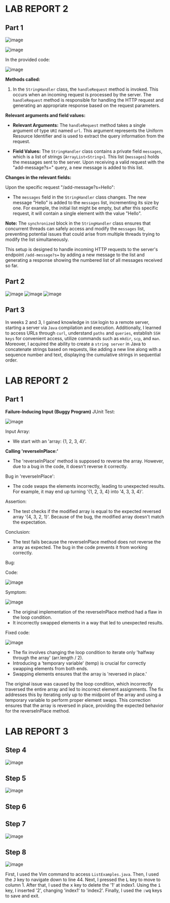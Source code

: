 
# LAB REPORT 2
## Part 1


![image](https://github.com/Satvikmatta18/cse15l-lab-reports/assets/106504471/ae278e9c-85c2-4049-b72a-d87b561b944d)


![image](https://github.com/Satvikmatta18/cse15l-lab-reports/assets/106504471/af1cc675-ae13-4c47-881b-7827f49c1939)

In the provided code:

![image](https://github.com/Satvikmatta18/cse15l-lab-reports/assets/106504471/b8f3d91b-6cd1-4292-821e-433894b3c447)

**Methods called:**

1. In the `StringHandler` class, the `handleRequest` method is invoked. This occurs when an incoming request is processed by the server. The `handleRequest` method is responsible for handling the HTTP request and generating an appropriate response based on the request parameters.

**Relevant arguments and field values:**

- **Relevant Arguments:** The `handleRequest` method takes a single argument of type `URI` named `url`. This argument represents the Uniform Resource Identifier and is used to extract the query information from the request.

- **Field Values:** The `StringHandler` class contains a private field `messages`, which is a list of strings (`ArrayList<String>`). This list (`messages`) holds the messages sent to the server. Upon receiving a valid request with the "add-message?s=" query, a new message is added to this list.

**Changes in the relevant fields:**

Upon the specific request "/add-message?s=Hello":

- The `messages` field in the `StringHandler` class changes. The new message "Hello" is added to the `messages` list, incrementing its size by one. For example, the initial list might be empty, but after this specific request, it will contain a single element with the value "Hello".

**Note:** The `synchronized` block in the `StringHandler` class ensures that concurrent threads can safely access and modify the `messages` list, preventing potential issues that could arise from multiple threads trying to modify the list simultaneously.

This setup is designed to handle incoming HTTP requests to the server's endpoint `/add-message?s=` by adding a new message to the list and generating a response showing the numbered list of all messages received so far.


## Part 2
![image](https://github.com/Satvikmatta18/cse15l-lab-reports/assets/106504471/218e6339-d528-436f-8662-a9fc7d480c70)
![image](https://github.com/Satvikmatta18/cse15l-lab-reports/assets/106504471/ba317fd5-b8d7-445f-bdc1-537a70abd279)
![image](https://github.com/Satvikmatta18/cse15l-lab-reports/assets/106504471/1d08a3d5-d97b-4782-a7a9-317cfd008cf1)

## Part 3
In weeks 2 and 3,  I gained knowledge in `SSH` login to a remote server, starting a server via `Java` compilation and execution. Additionally, I learned to access URLs through `curl`, understand `paths` and `queries`, establish `SSH keys` for convenient access, utilize commands such as `mkdir`, `scp`, and `man`. Moreover, I acquired the ability to create a `string server` in Java to concatenate strings based on requests, like adding a new line along with a sequence number and text, displaying the cumulative strings in sequential order.


















# LAB REPORT 2
## Part 1 
**Failure-Inducing Input (Buggy Program)**
JUnit Test:

![image](https://github.com/Satvikmatta18/cse15l-lab-reports/assets/106504471/f9bbaa8e-7109-4633-9b27-52559c718b43)

 Input Array: 
- We start with an 'array: {1, 2, 3, 4}'.

**Calling 'reverseInPlace:'**
- The 'reverseInPlace' method is supposed to reverse the array.
However, due to a bug in the code, it doesn't reverse it correctly.

Bug in 'reverseInPlace':
- The code swaps the elements incorrectly, leading to unexpected results.
For example, it may end up turning '{1, 2, 3, 4} into '4, 3, 3, 4}'.

Assertion:
- The test checks if the modified array is equal to the expected reversed array '{4, 3, 2, 1}'.
Because of the bug, the modified array doesn't match the expectation.

Conclusion:
- The test fails because the reverseInPlace method does not reverse the array as expected. The bug in the code prevents it from working correctly.

Bug:

Code: 

![image](https://github.com/Satvikmatta18/cse15l-lab-reports/assets/106504471/8b76f873-ac1e-42db-8a81-43ed6f7c10c6)

Symptom: 

![image](https://github.com/Satvikmatta18/cse15l-lab-reports/assets/106504471/565f28bd-9dab-4c47-93f1-e890949200b3)

- The original implementation of the reverseInPlace method had a flaw in the loop condition.
- It incorrectly swapped elements in a way that led to unexpected results.

Fixed code: 

![image](https://github.com/Satvikmatta18/cse15l-lab-reports/assets/106504471/dc359284-faf4-4fdb-9066-97074a567e74)

- The fix involves changing the loop condition to iterate only 'halfway through the array' (arr.length / 2).
- Introducing a 'temporary variable' (temp) is crucial for correctly swapping elements from both ends.
- Swapping elements ensures that the array is 'reversed in place.'

The original issue was caused by the loop condition, which incorrectly traversed the entire array and led to incorrect element assignments. The fix addresses this by iterating only up to the midpoint of the array and using a temporary variable to perform proper element swaps. This correction ensures that the array is reversed in place, providing the expected behavior for the reverseInPlace method.



# LAB REPORT 3

## Step 4

![image](https://github.com/Satvikmatta18/cse15l-lab-reports/assets/106504471/60e3f600-2db5-42e8-8afc-45451ec93aba)

## Step 5
![image](https://github.com/Satvikmatta18/cse15l-lab-reports/assets/106504471/6159fbc7-9903-4810-8767-74a7ad1ea7a0)

## Step 6 

## Step 7
![image](https://github.com/Satvikmatta18/cse15l-lab-reports/assets/106504471/19d8c4e6-9802-4d2c-981a-4de73c5f498d)

## Step 8  
![image](https://github.com/Satvikmatta18/cse15l-lab-reports/assets/106504471/9000ff1b-74bd-4ae5-ae62-d87c950ebc00)


 First, I used the Vim command to access `ListExamples.java`. Then, I used the <kbd>J</kbd> key to navigate down to line 44. Next, I pressed the <kbd>L</kbd> key to move to column 1. After that, I used the <kbd>x</kbd> key to delete the '1' at index1. Using the <kbd>i</kbd> key, I inserted '2', changing 'index1' to 'index2'. Finally, I used the <kbd>:wq</kbd> keys to save and exit.



